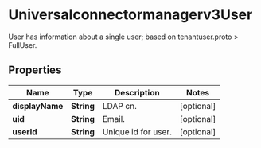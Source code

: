 

# Universalconnectormanagerv3User

User has information about a single user; based on tenantuser.proto > FullUser.

## Properties

| Name | Type | Description | Notes |
|------------ | ------------- | ------------- | -------------|
|**displayName** | **String** | LDAP cn. |  [optional] |
|**uid** | **String** | Email. |  [optional] |
|**userId** | **String** | Unique id for user. |  [optional] |



